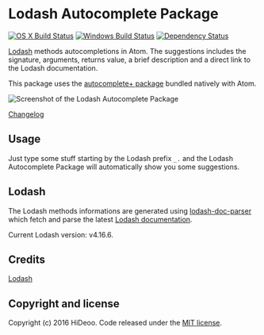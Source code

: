 # Lodash Autocomplete Package

[![OS X Build Status](https://travis-ci.org/HiDeoo/autocomplete-lodash.svg?branch=master)](https://travis-ci.org/HiDeoo/autocomplete-lodash)
[![Windows Build Status](https://ci.appveyor.com/api/projects/status/4kncgpbed7lpcqo1/branch/master?svg=true)](https://ci.appveyor.com/project/HiDeoo/autocomplete-lodash/branch/master)
[![Dependency Status](https://david-dm.org/HiDeoo/autocomplete-lodash.svg)](https://david-dm.org/HiDeoo/autocomplete-lodash)

[Lodash](https://lodash.com/) methods autocompletions in Atom. The suggestions includes the signature, arguments, returns value, a brief description and a direct link to the Lodash documentation.

This package uses the [autocomplete+ package](https://atom.io/packages/autocomplete-plus) bundled natively with Atom.

![Screenshot of the Lodash Autocomplete Package](http://i.imgur.com/gcadnMJ.gif)

[Changelog](https://github.com/HiDeoo/autocomplete-lodash/blob/master/CHANGELOG.md)

## Usage

Just type some stuff starting by the Lodash prefix `_.` and the Lodash Autocomplete Package will automatically show you some suggestions.

## Lodash

The Lodash methods informations are generated using [lodash-doc-parser](https://github.com/HiDeoo/lodash-doc-parser) which fetch and parse the latest [Lodash documentation](https://github.com/lodash/lodash/blob/master/doc/README.md).

Current Lodash version: v4.16.6.

## Credits

[Lodash](https://github.com/lodash/lodash/)

## Copyright and license

Copyright (c) 2016 HiDeoo. Code released under the [MIT license](https://github.com/HiDeoo/autocomplete-lodash/blob/master/LICENSE.md).

